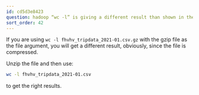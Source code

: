 ```yaml
---
id: cd5d3e8423
question: hadoop “wc -l” is giving a different result than shown in the video
sort_order: 42
---
```


If you are using `wc -l fhvhv_tripdata_2021-01.csv.gz` with the gzip file as the file argument, you will get a different result, obviously, since the file is compressed.

Unzip the file and then use:

```bash
wc -l fhvhv_tripdata_2021-01.csv
```

to get the right results.